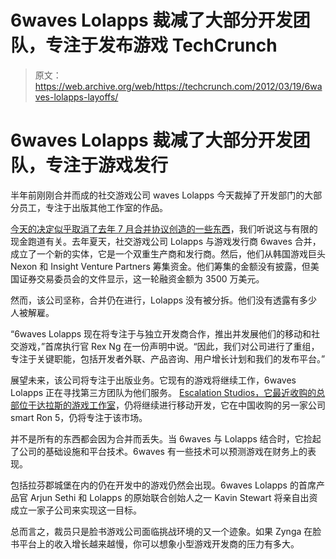 # 6waves Lolapps 裁减了大部分开发团队，专注于发布游戏 TechCrunch

> 原文：<https://web.archive.org/web/https://techcrunch.com/2012/03/19/6waves-lolapps-layoffs/>

# 6waves Lolapps 裁减了大部分开发团队，专注于游戏发行

半年前刚刚合并而成的社交游戏公司 waves Lolapps 今天裁掉了开发部门的大部分员工，专注于出版其他工作室的作品。

[今天的决定似乎取消了去年 7 月合并协议创造的一些东西](https://web.archive.org/web/20230201004028/https://techcrunch.com/2011/07/18/social-gaming-startup-lolapps-merges-with-publisher-6waves/)，我们听说这与有限的现金跑道有关。去年夏天，社交游戏公司 Lolapps 与游戏发行商 6waves 合并，成立了一个新的实体，它是一个双重生产商和发行商。然后，他们从韩国游戏巨头 Nexon 和 Insight Venture Partners 筹集资金。他们筹集的金额没有披露，但美国证券交易委员会的文件显示，这一轮融资金额为 3500 万美元。

然而，该公司坚称，合并仍在进行，Lolapps 没有被分拆。他们没有透露有多少人被解雇。

“6waves Lolapps 现在将专注于与独立开发商合作，推出并发展他们的移动和社交游戏，”首席执行官 Rex Ng 在一份声明中说。“因此，我们对公司进行了重组，专注于关键职能，包括开发者外联、产品咨询、用户增长计划和我们的发布平台。”

展望未来，该公司将专注于出版业务。它现有的游戏将继续工作，6waves Lolapps 正在寻找第三方团队为他们服务。 [Escalation Studios，它最近收购的总部位于达拉斯的游戏工作室](https://web.archive.org/web/20230201004028/https://techcrunch.com/2012/01/18/6waves-lolapps-buys-mobile-games-developer-escalation-studios/)，仍将继续进行移动开发，它在中国收购的另一家公司 smart Ron 5，仍将专注于该市场。

并不是所有的东西都会因为合并而丢失。当 6waves 与 Lolapps 结合时，它捡起了公司的基础设施和平台技术。6waves 有一些技术可以预测游戏在财务上的表现。

包括拉芬郡城堡在内的仍在开发中的游戏仍然会出现。6waves Lolapps 的首席产品官 Arjun Sethi 和 Lolapps 的原始联合创始人之一 Kavin Stewart 将亲自出资成立一家子公司来实现这一目标。

总而言之，裁员只是脸书游戏公司面临挑战环境的又一个迹象。如果 Zynga 在脸书平台上的收入增长越来越慢，你可以想象小型游戏开发商的压力有多大。